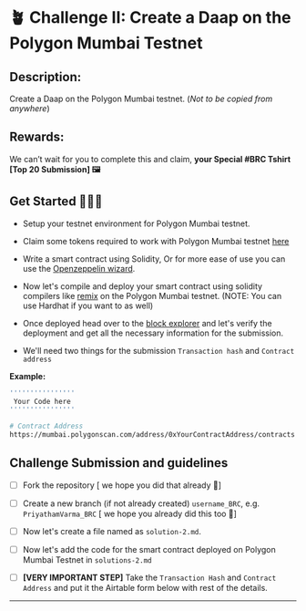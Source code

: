 
# 🪴 Challenge II: Create a Daap on the Polygon Mumbai Testnet


## Description: 
Create a Daap on the Polygon Mumbai testnet. (*Not to be copied from anywhere*)

## Rewards:
We can’t wait for you to complete this and claim, **your Special #BRC Tshirt [Top 20 Submission] 🖼️**

## Get Started 🏃🏻‍♂️ 

- Setup your testnet environment for Polygon Mumbai testnet.

- Claim some tokens required to work with Polygon Mumbai testnet [here](https://faucet.polygon.technology/) 

- Write a smart contract using Solidity, Or for more ease of use you can use the [Openzeppelin wizard](https://docs.openzeppelin.com/contracts/4.x/wizard).

- Now let's compile and deploy your smart contract using solidity compilers like [remix](https://remix.ethereum.org/) on the Polygon Mumbai testnet. (NOTE: You can use Hardhat if you want to as well)

- Once deployed head over to the [block explorer](https://mumbai.polygonscan.com/) and let's verify the deployment and get all the necessary information for the submission.

- We'll need two things for the submission `Transaction hash` and `Contract address`

**Example:**

```bash
''''''''''''''''
 Your Code here
''''''''''''''''

# Contract Address
https://mumbai.polygonscan.com/address/0xYourContractAddress/contracts

```


## Challenge Submission and guidelines

- [ ] Fork the repository [ we hope you did that already 💫] 

- [ ] Create a new branch (if not already created)  `username_BRC`, e.g.  `PriyathamVarma_BRC` [ we hope you already did this too  💫] 

- [ ] Now let's create a file named as `solution-2.md`.

- [ ] Now let's add the code for the smart contract deployed on Polygon Mumbai Testnet in `solutions-2.md`

- [ ] **[VERY IMPORTANT STEP]** Take the `Transaction Hash` and `Contract Address` and put it the Airtable form below with rest of the details. 

-------
